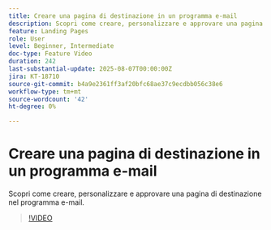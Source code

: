 ```yaml
---
title: Creare una pagina di destinazione in un programma e-mail
description: Scopri come creare, personalizzare e approvare una pagina di destinazione nel programma e-mail.
feature: Landing Pages
role: User
level: Beginner, Intermediate
doc-type: Feature Video
duration: 242
last-substantial-update: 2025-08-07T00:00:00Z
jira: KT-18710
source-git-commit: b4a9e2361ff3af20bfc68ae37c9ecdbb056c38e6
workflow-type: tm+mt
source-wordcount: '42'
ht-degree: 0%

---
```



# Creare una pagina di destinazione in un programma e-mail

Scopri come creare, personalizzare e approvare una pagina di destinazione nel programma e-mail.

>[!VIDEO](https://video.tv.adobe.com/v/3470653/?learn=on&enablevpops&captions=ita)
